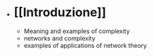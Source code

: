 - # [[Introduzione]]
	- Meaning and examples of complexity
	- networks and complexity
	- examples of applications of network theory